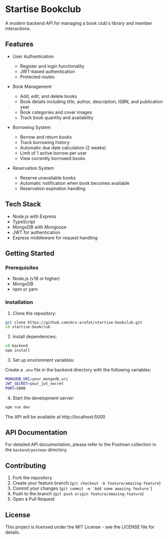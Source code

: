 # Startise Bookclub

A modern backend API for managing a book club's library and member interactions.

## Features

- User Authentication

  - Register and login functionality
  - JWT-based authentication
  - Protected routes

- Book Management

  - Add, edit, and delete books
  - Book details including title, author, description, ISBN, and publication year
  - Book categories and cover images
  - Track book quantity and availability

- Borrowing System

  - Borrow and return books
  - Track borrowing history
  - Automatic due date calculation (2 weeks)
  - Limit of 1 active borrow per user
  - View currently borrowed books

- Reservation System

  - Reserve unavailable books
  - Automatic notification when book becomes available
  - Reservation expiration handling

## Tech Stack

- Node.js with Express
- TypeScript
- MongoDB with Mongoose
- JWT for authentication
- Express middleware for request handling

## Getting Started

### Prerequisites

- Node.js (v18 or higher)
- MongoDB
- npm or yarn

### Installation

1. Clone the repository:

```bash
git clone https://github.com/mrx-arafat/startise-bookclub.git
cd startise-bookclub
```

2. Install dependencies:

```bash
cd backend
npm install
```

3. Set up environment variables:

Create a `.env` file in the backend directory with the following variables:

```bash
MONGODB_URI=your_mongodb_uri
JWT_SECRET=your_jwt_secret
PORT=5000
```

4. Start the development server:

```bash
npm run dev
```

The API will be available at http://localhost:5000

## API Documentation

For detailed API documentation, please refer to the Postman collection in the `backend/postman` directory.

## Contributing

1. Fork the repository
2. Create your feature branch (`git checkout -b feature/amazing-feature`)
3. Commit your changes (`git commit -m 'Add some amazing feature'`)
4. Push to the branch (`git push origin feature/amazing-feature`)
5. Open a Pull Request

## License

This project is licensed under the MIT License - see the LICENSE file for details.

